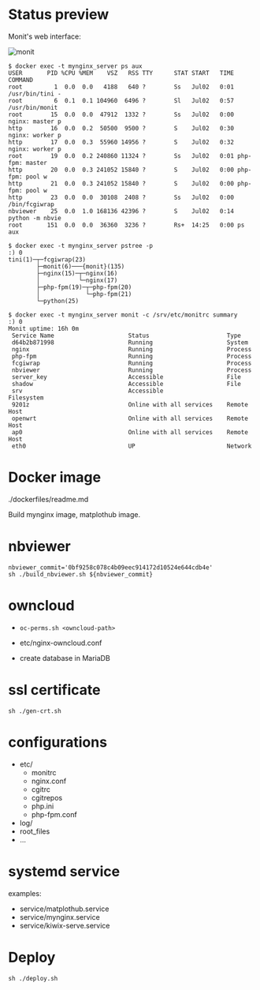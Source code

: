 Status preview
==============

Monit's web interface:

![monit](https://raw.githubusercontent.com/shmilee/web-in-docker/master/monit-works.png)

```
$ docker exec -t mynginx_server ps aux
USER       PID %CPU %MEM    VSZ   RSS TTY      STAT START   TIME COMMAND
root         1  0.0  0.0   4188   640 ?        Ss   Jul02   0:01 /usr/bin/tini -
root         6  0.1  0.1 104960  6496 ?        Sl   Jul02   0:57 /usr/bin/monit 
root        15  0.0  0.0  47912  1332 ?        Ss   Jul02   0:00 nginx: master p
http        16  0.0  0.2  50500  9500 ?        S    Jul02   0:30 nginx: worker p
http        17  0.0  0.3  55960 14956 ?        S    Jul02   0:32 nginx: worker p
root        19  0.0  0.2 240860 11324 ?        Ss   Jul02   0:01 php-fpm: master
http        20  0.0  0.3 241052 15840 ?        S    Jul02   0:00 php-fpm: pool w
http        21  0.0  0.3 241052 15840 ?        S    Jul02   0:00 php-fpm: pool w
http        23  0.0  0.0  30108  2408 ?        Ss   Jul02   0:00 /bin/fcgiwrap
nbviewer    25  0.0  1.0 168136 42396 ?        S    Jul02   0:14 python -m nbvie
root       151  0.0  0.0  36360  3236 ?        Rs+  14:25   0:00 ps aux

$ docker exec -t mynginx_server pstree -p                                          :) 0
tini(1)─┬─fcgiwrap(23)
        ├─monit(6)───{monit}(135)
        ├─nginx(15)─┬─nginx(16)
        │           └─nginx(17)
        ├─php-fpm(19)─┬─php-fpm(20)
        │             └─php-fpm(21)
        └─python(25)

$ docker exec -t mynginx_server monit -c /srv/etc/monitrc summary                  :) 0
Monit uptime: 16h 0m
 Service Name                     Status                      Type          
 d64b2b871998                     Running                     System        
 nginx                            Running                     Process       
 php-fpm                          Running                     Process       
 fcgiwrap                         Running                     Process       
 nbviewer                         Running                     Process       
 server_key                       Accessible                  File          
 shadow                           Accessible                  File          
 srv                              Accessible                  Filesystem    
 9201z                            Online with all services    Remote Host   
 openwrt                          Online with all services    Remote Host   
 ap0                              Online with all services    Remote Host   
 eth0                             UP                          Network       

```

Docker image
============

./dockerfiles/readme.md

Build mynginx image, matplothub image.

nbviewer
========

```
nbviewer_commit='0bf9258c078c4b09eec914172d10524e644cdb4e'
sh ./build_nbviewer.sh ${nbviewer_commit}
```

owncloud
========

* `oc-perms.sh <owncloud-path>`

* etc/nginx-owncloud.conf

* create database in MariaDB

ssl certificate
===============

```
sh ./gen-crt.sh
```

configurations
==============

* etc/
    - monitrc
    - nginx.conf
    - cgitrc     
    - cgitrepos
    - php.ini
    - php-fpm.conf
* log/
* root_files
* ...

systemd service
================

examples:

* service/matplothub.service
* service/mynginx.service
* service/kiwix-serve.service

Deploy
======

```
sh ./deploy.sh
```
